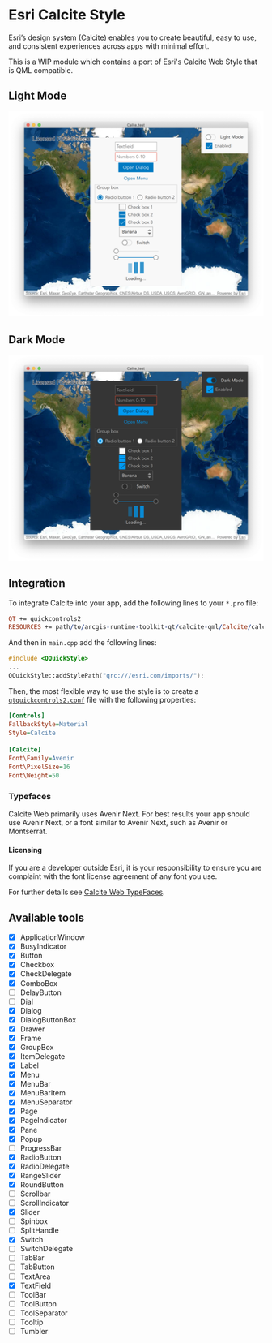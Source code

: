 # Esri Calcite Style

Esri’s design system ([Calcite](https://esri.github.io/calcite-web/)) enables you to create beautiful, easy to use, and consistent experiences across apps with minimal effort.

This is a WIP module which contains a port of Esri's Calcite Web Style that is QML compatible.

## Light Mode

![light mode screenshot](docs/light_mode.png)

## Dark Mode

![dark mode screenshot](docs/dark_mode.png)

## Integration

To integrate Calcite into your app, add the following lines to your `*.pro` file:

```pro
QT += quickcontrols2
RESOURCES += path/to/arcgis-runtime-toolkit-qt/calcite-qml/Calcite/calcite.qrc
```

And then in `main.cpp` add the following lines:

```cpp
#include <QQuickStyle>
...
QQuickStyle::addStylePath("qrc:///esri.com/imports/");
```

Then, the most flexible way to use the style is to create a [`qtquickcontrols2.conf`](https://doc.qt.io/qt-5/qtquickcontrols2-configuration.html) file
with the following properties:

```ini
[Controls]
FallbackStyle=Material
Style=Calcite

[Calcite]
Font\Family=Avenir
Font\PixelSize=16
Font\Weight=50
```

### Typefaces

Calcite Web primarily uses Avenir Next. For best results your app should use Avenir Next, or a font similar to Avenir Next, such as Avenir or Montserrat.

#### Licensing

If you are a developer outside Esri, it is your responsibility to ensure you are complaint with
the font license agreement of any font you use.

For further details see [Calcite Web TypeFaces](https://esri.github.io/calcite-web/documentation/type/).

## Available tools

  - [x] ApplicationWindow
  - [x] BusyIndicator
  - [x] Button
  - [x] Checkbox
  - [x] CheckDelegate
  - [x] ComboBox
  - [ ] DelayButton
  - [ ] Dial
  - [x] Dialog
  - [x] DialogButtonBox
  - [x] Drawer
  - [x] Frame
  - [x] GroupBox
  - [x] ItemDelegate
  - [x] Label
  - [x] Menu
  - [x] MenuBar
  - [x] MenuBarItem
  - [x] MenuSeparator
  - [x] Page
  - [x] PageIndicator
  - [x] Pane
  - [x] Popup
  - [ ] ProgressBar
  - [x] RadioButton
  - [x] RadioDelegate
  - [x] RangeSlider
  - [x] RoundButton
  - [ ] Scrollbar
  - [ ] ScrollIndicator
  - [x] Slider
  - [ ] Spinbox
  - [ ] SplitHandle
  - [x] Switch
  - [ ] SwitchDelegate
  - [ ] TabBar
  - [ ] TabButton
  - [ ] TextArea
  - [x] TextField
  - [ ] ToolBar
  - [ ] ToolButton
  - [ ] ToolSeparator
  - [ ] Tooltip
  - [ ] Tumbler
